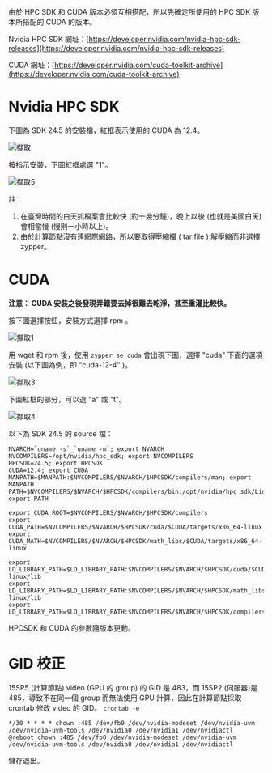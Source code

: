 由於 HPC SDK 和 CUDA 版本必須互相搭配，所以先確定所使用的 HPC SDK 版本所搭配的 CUDA 的版本。

Nvidia HPC SDK 網址：[https://developer.nvidia.com/nvidia-hpc-sdk-releases](https://developer.nvidia.com/nvidia-hpc-sdk-releases)

CUDA 網址：[https://developer.nvidia.com/cuda-toolkit-archive](https://developer.nvidia.com/cuda-toolkit-archive)

# Nvidia HPC SDK

下圖為 SDK 24.5 的安裝檔，紅框表示使用的 CUDA 為 12.4。

![擷取](https://github.com/ptcharliechen/SUSE15-cluster/assets/128341777/b3cfce54-857a-4d0b-b4c1-31379a20be83)

按指示安裝，下圖紅框處選 "1"。

![擷取5](https://github.com/ptcharliechen/SUSE15-cluster/assets/128341777/a72ea781-3a4f-4024-af86-1c6b05b92010)


註：
1. 在臺灣時間的白天抓檔案會比較快 (約十幾分鐘)，晚上以後 (也就是美國白天)會相當慢 (慢則一小時以上)。
2. 由於計算節點沒有連網際網路，所以要取得壓縮檔 ( tar file ) 解壓縮而非選擇 zypper。

# CUDA

**注意： CUDA 安裝之後發現弄錯要去掉很難去乾淨，甚至重灌比較快。**

按下圖選擇按鈕，安裝方式選擇 rpm 。

![擷取1](https://github.com/ptcharliechen/SUSE15-cluster/assets/128341777/15a0ca28-67c7-4a6b-92a5-fb83ce38e1e6)

用 wget 和 rpm 後，使用 ```zypper se cuda``` 會出現下圖，選擇 "cuda" 下面的選項安裝 (以下圖為例，即 "cuda-12-4" )。

![擷取3](https://github.com/ptcharliechen/SUSE15-cluster/assets/128341777/46bc3ec9-fc77-4961-ab77-8b39a6cd7958)

下圖紅框的部分，可以選 "a" 或 "t"。

![擷取4](https://github.com/ptcharliechen/SUSE15-cluster/assets/128341777/b0dc5e31-4aa9-490c-a4aa-cb860aa10631)

以下為 SDK 24.5 的 source 檔：
```
NVARCH=`uname -s`_`uname -m`; export NVARCH
NVCOMPILERS=/opt/nvidia/hpc_sdk; export NVCOMPILERS
HPCSDK=24.5; export HPCSDK
CUDA=12.4; export CUDA
MANPATH=$MANPATH:$NVCOMPILERS/$NVARCH/$HPCSDK/compilers/man; export MANPATH
PATH=$NVCOMPILERS/$NVARCH/$HPCSDK/compilers/bin:/opt/nvidia/hpc_sdk/Linux_x86_64/$HPCSDK/comm_libs/mpi/bin:$PATH; export PATH

export CUDA_ROOT=$NVCOMPILERS/$NVARCH/$HPCSDK/compilers
export CUDA_PATH=$NVCOMPILERS/$NVARCH/$HPCSDK/cuda/$CUDA/targets/x86_64-linux
export CUDA_MATH=$NVCOMPILERS/$NVARCH/$HPCSDK/math_libs/$CUDA/targets/x86_64-linux

export LD_LIBRARY_PATH=$LD_LIBRARY_PATH:$NVCOMPILERS/$NVARCH/$HPCSDK/cuda/$CUDA/targets/x86_64-linux/lib
export LD_LIBRARY_PATH=$LD_LIBRARY_PATH:$NVCOMPILERS/$NVARCH/$HPCSDK/math_libs/$CUDA/targets/x86_64-linux/lib
export LD_LIBRARY_PATH=$LD_LIBRARY_PATH:$NVCOMPILERS/$NVARCH/$HPCSDK/compilers/extras/qd/lib
```
HPCSDK 和 CUDA 的參數隨版本更動。

# GID 校正

15SP5 (計算節點) video (GPU 的 group) 的 GID 是 483，而 15SP2 (伺服器)是 485，導致不在同一個 group 而無法使用 GPU 計算，因此在計算節點採取 crontab 修改 video 的 GID。
```crontab -e```
```
*/30 * * * * chown :485 /dev/fb0 /dev/nvidia-modeset /dev/nvidia-uvm /dev/nvidia-uvm-tools /dev/nvidia0 /dev/nvidia1 /dev/nvidiactl
@reboot chown :485 /dev/fb0 /dev/nvidia-modeset /dev/nvidia-uvm /dev/nvidia-uvm-tools /dev/nvidia0 /dev/nvidia1 /dev/nvidiactl
```
儲存退出。
